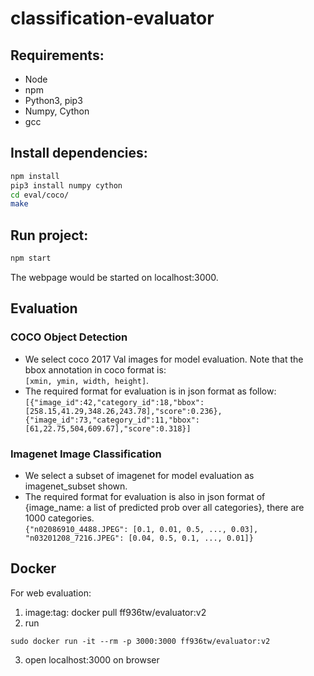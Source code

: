 # classification-evaluator

## Requirements:
- Node
- npm
- Python3, pip3
- Numpy, Cython
- gcc

## Install dependencies:
```bash
npm install
pip3 install numpy cython
cd eval/coco/
make
```
## Run project:
```bash
npm start
```
The webpage would be started on localhost:3000.

## Evaluation
### COCO Object Detection
+ We select coco 2017 Val images for model evaluation. Note that the bbox annotation in coco format is:  
```[xmin, ymin, width, height]```.
+ The required format for evaluation is in json format as follow:  
```[{"image_id":42,"category_id":18,"bbox":[258.15,41.29,348.26,243.78],"score":0.236}, {"image_id":73,"category_id":11,"bbox":[61,22.75,504,609.67],"score":0.318}]```

### Imagenet Image Classification
+ We select a subset of imagenet for model evaluation as imagenet_subset shown.
+ The required format for evaluation is also in json format of {image_name: a list of predicted prob over all categories}, there are 1000 categories.  
```{"n02086910_4488.JPEG": [0.1, 0.01, 0.5, ..., 0.03], "n03201208_7216.JPEG": [0.04, 0.5, 0.1, ..., 0.01]}```

## Docker
For web evaluation: 
1. image:tag: docker pull ff936tw/evaluator:v2
2. run
```
sudo docker run -it --rm -p 3000:3000 ff936tw/evaluator:v2
```
3. open localhost:3000 on browser
